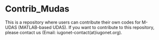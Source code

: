 # Contrib_Mudas

This is a repository where users can contribute their own codes for M-UDAS (MATLAB-based UDAS).
If you want to contribute to this repository, please contact us (Email: iugonet-contact(at)iugonet.org).
